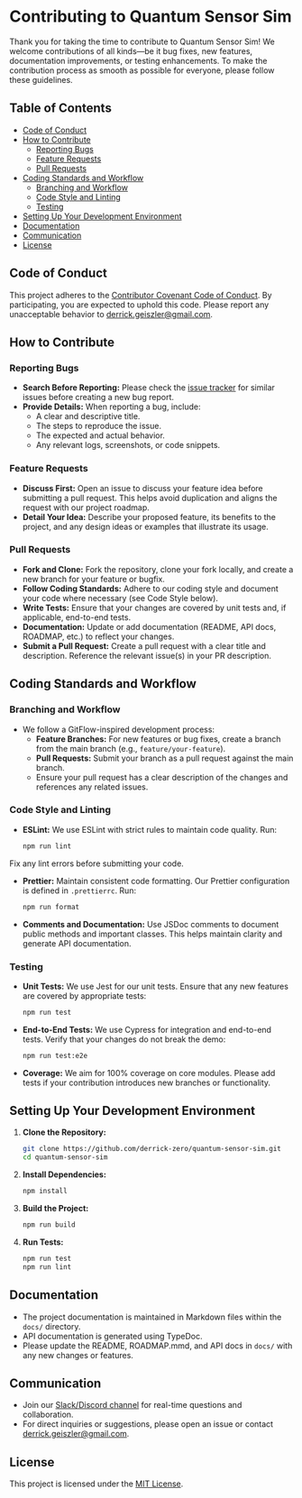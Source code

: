 # Contributing to Quantum Sensor Sim

Thank you for taking the time to contribute to Quantum Sensor Sim! We welcome contributions of all kinds—be it bug fixes, new features, documentation improvements, or testing enhancements. To make the contribution process as smooth as possible for everyone, please follow these guidelines.

## Table of Contents

- [Code of Conduct](#code-of-conduct)
- [How to Contribute](#how-to-contribute)
  - [Reporting Bugs](#reporting-bugs)
  - [Feature Requests](#feature-requests)
  - [Pull Requests](#pull-requests)
- [Coding Standards and Workflow](#coding-standards-and-workflow)
  - [Branching and Workflow](#branching-and-workflow)
  - [Code Style and Linting](#code-style-and-linting)
  - [Testing](#testing)
- [Setting Up Your Development Environment](#setting-up-your-development-environment)
- [Documentation](#documentation)
- [Communication](#communication)
- [License](#license)

## Code of Conduct

This project adheres to the [Contributor Covenant Code of Conduct](./CODE_OF_CONDUCT.md). By participating, you are expected to uphold this code. Please report any unacceptable behavior to [derrick.geiszler@gmail.com](mailto:derrick.geiszler@gmail.com).

## How to Contribute

### Reporting Bugs

- **Search Before Reporting:**
  Please check the [issue tracker](https://github.com/derrick-zero/quantum-sensor-sim/issues) for similar issues before creating a new bug report.
- **Provide Details:**
  When reporting a bug, include:
  - A clear and descriptive title.
  - The steps to reproduce the issue.
  - The expected and actual behavior.
  - Any relevant logs, screenshots, or code snippets.

### Feature Requests

- **Discuss First:**
  Open an issue to discuss your feature idea before submitting a pull request. This helps avoid duplication and aligns the request with our project roadmap.
- **Detail Your Idea:**
  Describe your proposed feature, its benefits to the project, and any design ideas or examples that illustrate its usage.

### Pull Requests

- **Fork and Clone:**
  Fork the repository, clone your fork locally, and create a new branch for your feature or bugfix.
- **Follow Coding Standards:**
  Adhere to our coding style and document your code where necessary (see Code Style below).
- **Write Tests:**
  Ensure that your changes are covered by unit tests and, if applicable, end-to-end tests.
- **Documentation:**
  Update or add documentation (README, API docs, ROADMAP, etc.) to reflect your changes.
- **Submit a Pull Request:**
  Create a pull request with a clear title and description. Reference the relevant issue(s) in your PR description.

## Coding Standards and Workflow

### Branching and Workflow

- We follow a GitFlow-inspired development process:
  - **Feature Branches:** For new features or bug fixes, create a branch from the main branch (e.g., `feature/your-feature`).
  - **Pull Requests:** Submit your branch as a pull request against the main branch.
  - Ensure your pull request has a clear description of the changes and references any related issues.

### Code Style and Linting

- **ESLint:**
  We use ESLint with strict rules to maintain code quality. Run:
  ```bash
  npm run lint
  ```

Fix any lint errors before submitting your code.

- **Prettier:**
  Maintain consistent code formatting. Our Prettier configuration is defined in `.prettierrc`. Run:
  ```bash
  npm run format
  ```
- **Comments and Documentation:**
  Use JSDoc comments to document public methods and important classes. This helps maintain clarity and generate API documentation.

### Testing

- **Unit Tests:**
  We use Jest for our unit tests. Ensure that any new features are covered by appropriate tests:
  ```bash
  npm run test
  ```
- **End-to-End Tests:**
  We use Cypress for integration and end-to-end tests. Verify that your changes do not break the demo:
  ```bash
  npm run test:e2e
  ```
- **Coverage:**
  We aim for 100% coverage on core modules. Please add tests if your contribution introduces new branches or functionality.

## Setting Up Your Development Environment

1. **Clone the Repository:**

   ```bash
   git clone https://github.com/derrick-zero/quantum-sensor-sim.git
   cd quantum-sensor-sim
   ```

2. **Install Dependencies:**

   ```bash
   npm install
   ```

3. **Build the Project:**

   ```bash
   npm run build
   ```

4. **Run Tests:**
   ```bash
   npm run test
   npm run lint
   ```

## Documentation

- The project documentation is maintained in Markdown files within the `docs/` directory.
- API documentation is generated using TypeDoc.
- Please update the README, ROADMAP.mmd, and API docs in `docs/` with any new changes or features.

## Communication

- Join our [Slack/Discord channel](#) for real-time questions and collaboration.
- For direct inquiries or suggestions, please open an issue or contact [derrick.geiszler@gmail.com](mailto:derrick.geiszler@gmail.com).

## License

This project is licensed under the [MIT License](../LICENSE).
